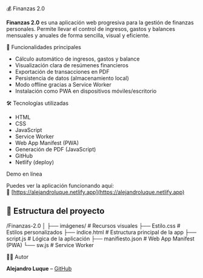 💰 Finanzas 2.0

**Finanzas 2.0** es una aplicación web progresiva para la gestión de finanzas personales. Permite llevar el control de ingresos, gastos y balances mensuales y anuales de forma sencilla, visual y eficiente.

🚀 Funcionalidades principales

- Cálculo automático de ingresos, gastos y balance
- Visualización clara de resúmenes financieros
- Exportación de transacciones en PDF
- Persistencia de datos (almacenamiento local)
- Modo offline gracias a Service Worker
- Instalación como PWA en dispositivos móviles/escritorio

🛠️ Tecnologías utilizadas

- HTML  
- CSS  
- JavaScript  
- Service Worker  
- Web App Manifest (PWA)  
- Generación de PDF (JavaScript)  
- GitHub  
- Netlify (deploy)

 Demo en línea

Puedes ver la aplicación funcionando aquí:  
🔗 [https://alejandroluque.netlify.app](https://alejandroluque.netlify.app)

## 📂 Estructura del proyecto

/Finanzas-2.0
│
├── imágenes/ # Recursos visuales
├── Estilo.css # Estilos personalizados
├── índice.html # Estructura principal de la app
├── script.js # Lógica de la aplicación
├── manifiesto.json # Web App Manifest (PWA)
└── sw.js # Service Worker

🧑‍💻 Autor

**Alejandro Luque** – [GitHub](https://github.com/aluquex)
